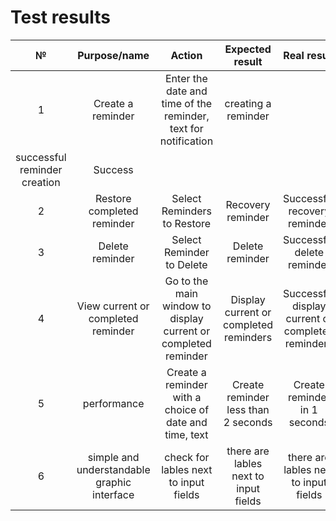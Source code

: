 # Test results


| № | Purpose/name | Action | Expected result | Real result | Mark | 
| :------: | :------: | :------: | :------: | :------: | :------: |
| 1 | Create a reminder | Enter the date and time of the reminder, text for notification | creating a reminder
| successful reminder creation | Success |
| 2 | Restore completed reminder | Select Reminders to Restore | Recovery reminder | Successful recovery reminder | Success |
| 3 | Delete reminder | Select Reminder to Delete | Delete reminder | Successful delete reminder | Success |
| 4 | View current or completed reminder  | Go to the main window to display current or completed reminder | Display current or completed reminders | Successful display current or completed reminders | Success |
| 5 | performance | Create a reminder with a choice of date and time, text | Create reminder less than 2 seconds | Create reminder in 1 seconds | Success |
| 6 | simple and understandable graphic interface | check for lables next to input fields | there are lables next to input fields | there are lables next to input fields | Success |
